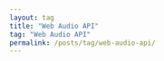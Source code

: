 ```yaml
---
layout: tag
title: "Web Audio API"
tag: "Web Audio API"
permalink: /posts/tag/web-audio-api/
---
```

